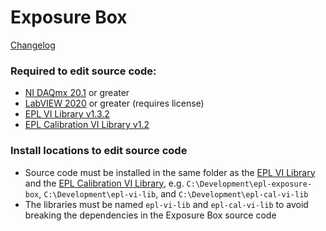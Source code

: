# Exposure Box

[Changelog](CHANGELOG.md)

### Required to edit source code:
- [NI DAQmx 20.1](https://www.ni.com/en/support/downloads/drivers/download.ni-daq-mx.html#348669) or greater
- [LabVIEW 2020](https://www.ni.com/en/support/downloads/software-products/download.labview.html#346254) or greater (requires license)
- [EPL VI Library v1.3.2](https://github.com/keh38/epl-vi-lib/releases/tag/v1.3.2)
- [EPL Calibration VI Library v1.2](https://github.com/keh38/epl-cal-vi-lib/releases/tag/v1.2)


### Install locations to edit source code
- Source code must be installed in the same folder as the [EPL VI Library](https://github.com/keh38/epl-vi-lib) and the [EPL Calibration VI Library](https://github.com/keh38/epl-cal-vi-lib), e.g. `C:\Development\epl-exposure-box`, `C:\Development\epl-vi-lib`, and `C:\Development\epl-cal-vi-lib`
- The libraries must be named `epl-vi-lib` and `epl-cal-vi-lib` to avoid breaking the dependencies in the Exposure Box source code
